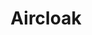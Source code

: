 ---
blog: https://blog.aircloak.com/
logohandle: aircloak
sort: aircloak
title: Aircloak
twitter: https://x.com/aircloak
website: https://aircloak.com/
---